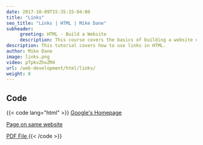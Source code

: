 ```yaml
---
date: 2017-10-09T15:35:15-04:00
title: "Links"
seo_title: "Links | HTML | Mike Dane"
subheader:
     greeting: HTML - Build a Website
     description: This course covers the basics of building a website using HTML. Work your way through the videos and we'll teach you everything you need to know to create a basic website!
description: This tutorial covers how to use links in HTML.
author: Mike Dane
image: links.png
video: pTpkvZhoZM4
url: /web-development/html/links/
weight: 8
---
```


## Code

{{< code lang="html" >}}
<a href="https://www.google.com"> Google's Homepage </a>

<a href="page2.html"> Page on same website </a>

<a href="ebook.pdf"> PDF File </a>
{{< /code >}}
